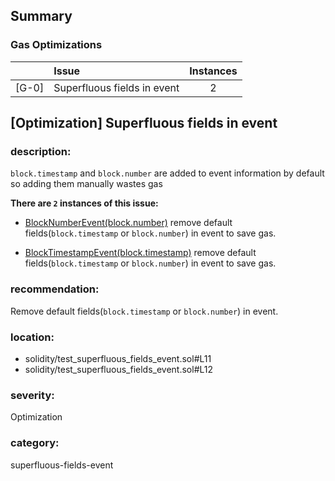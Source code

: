 ## Summary 

### Gas Optimizations

| |Issue|Instances|
|---|:---|:---:|
| [G-0] | Superfluous fields in event | 2 |



## [Optimization] Superfluous fields in event

### description:

`block.timestamp` and `block.number` are added to event information by default so adding them manually wastes gas


**There are `2` instances of this issue:**

- [BlockNumberEvent(block.number)](solidity/test_superfluous_fields_event.sol#L11) remove default fields(`block.timestamp` or `block.number`) in event to save gas.

- [BlockTimestampEvent(block.timestamp)](solidity/test_superfluous_fields_event.sol#L12) remove default fields(`block.timestamp` or `block.number`) in event to save gas.


### recommendation:

Remove default fields(`block.timestamp` or `block.number`) in event.


### location:
- solidity/test_superfluous_fields_event.sol#L11
- solidity/test_superfluous_fields_event.sol#L12

### severity:
Optimization

### category:
superfluous-fields-event
